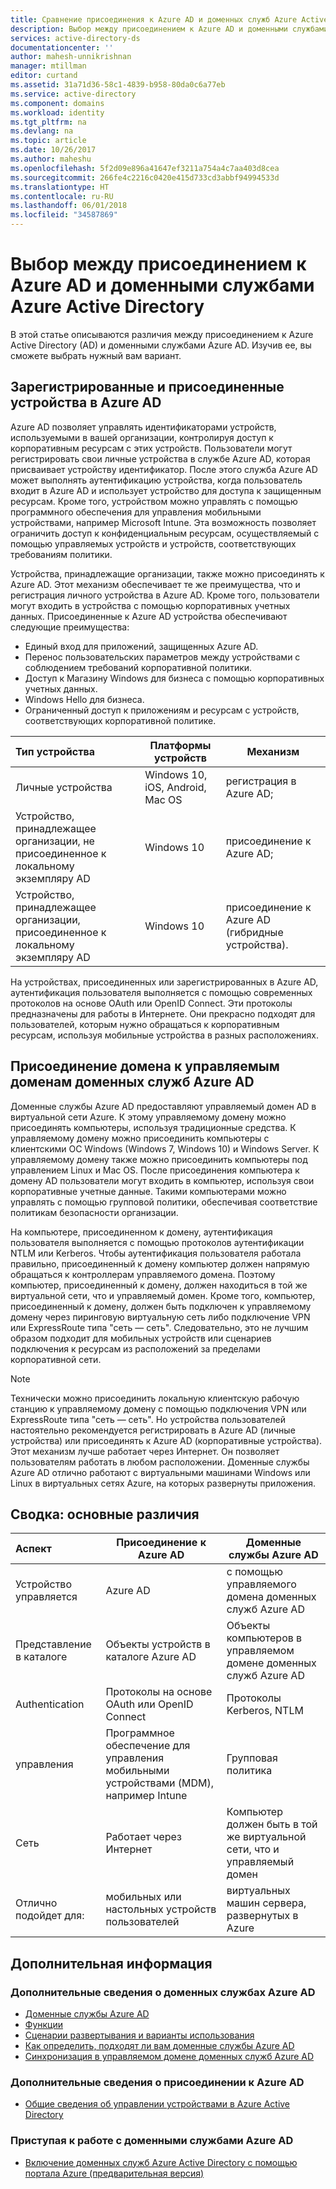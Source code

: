```yaml
---
title: Сравнение присоединения к Azure AD и доменных служб Azure Active Directory | Документация Майкрософт
description: Выбор между присоединением к Azure AD и доменными службами Azure AD
services: active-directory-ds
documentationcenter: ''
author: mahesh-unnikrishnan
manager: mtillman
editor: curtand
ms.assetid: 31a71d36-58c1-4839-b958-80da0c6a77eb
ms.service: active-directory
ms.component: domains
ms.workload: identity
ms.tgt_pltfrm: na
ms.devlang: na
ms.topic: article
ms.date: 10/26/2017
ms.author: maheshu
ms.openlocfilehash: 5f2d09e896a41647ef3211a754a4c7aa403d8cea
ms.sourcegitcommit: 266fe4c2216c0420e415d733cd3abbf94994533d
ms.translationtype: HT
ms.contentlocale: ru-RU
ms.lasthandoff: 06/01/2018
ms.locfileid: "34587869"
---
```

# <a name="choose-between-azure-active-directory-join-and-azure-active-directory-domain-services"></a>Выбор между присоединением к Azure AD и доменными службами Azure Active Directory
В этой статье описываются различия между присоединением к Azure Active Directory (AD) и доменными службами Azure AD. Изучив ее, вы сможете выбрать нужный вам вариант.

## <a name="azure-ad-registered-and-azure-ad-joined-devices"></a>Зарегистрированные и присоединенные устройства в Azure AD
Azure AD позволяет управлять идентификаторами устройств, используемыми в вашей организации, контролируя доступ к корпоративным ресурсам с этих устройств. Пользователи могут регистрировать свои личные устройства в службе Azure AD, которая присваивает устройству идентификатор. После этого служба Azure AD может выполнять аутентификацию устройства, когда пользователь входит в Azure AD и использует устройство для доступа к защищенным ресурсам. Кроме того, устройством можно управлять с помощью программного обеспечения для управления мобильными устройствами, например Microsoft Intune. Эта возможность позволяет ограничить доступ к конфиденциальным ресурсам, осуществляемый с помощью управляемых устройств и устройств, соответствующих требованиям политики.

Устройства, принадлежащие организации, также можно присоединять к Azure AD. Этот механизм обеспечивает те же преимущества, что и регистрация личного устройства в Azure AD. Кроме того, пользователи могут входить в устройства с помощью корпоративных учетных данных. Присоединенные к Azure AD устройства обеспечивают следующие преимущества:
* Единый вход для приложений, защищенных Azure AD.
* Перенос пользовательских параметров между устройствами с соблюдением требований корпоративной политики.
* Доступ к Магазину Windows для бизнеса с помощью корпоративных учетных данных.
* Windows Hello для бизнеса.
* Ограниченный доступ к приложениям и ресурсам с устройств, соответствующих корпоративной политике.

| **Тип устройства** | **Платформы устройств** | **Механизм** |
|:---| --- | --- |
| Личные устройства | Windows 10, iOS, Android, Mac OS | регистрация в Azure AD; |
| Устройство, принадлежащее организации, не присоединенное к локальному экземпляру AD | Windows 10 | присоединение к Azure AD; |
| Устройство, принадлежащее организации, присоединенное к локальному экземпляру AD | Windows 10 | присоединение к Azure AD (гибридные устройства). |

На устройствах, присоединенных или зарегистрированных в Azure AD, аутентификация пользователя выполняется с помощью современных протоколов на основе OAuth или OpenID Connect. Эти протоколы предназначены для работы в Интернете. Они прекрасно подходят для пользователей, которым нужно обращаться к корпоративным ресурсам, используя мобильные устройства в разных расположениях.


## <a name="domain-join-to-azure-ad-domain-services-managed-domains"></a>Присоединение домена к управляемым доменам доменных служб Azure AD
Доменные службы Azure AD предоставляют управляемый домен AD в виртуальной сети Azure. К этому управляемому домену можно присоединять компьютеры, используя традиционные средства. К управляемому домену можно присоединить компьютеры с клиентскими ОС Windows (Windows 7, Windows 10) и Windows Server. К управляемому домену также можно присоединить компьютеры под управлением Linux и Mac OS. После присоединения компьютера к домену AD пользователи могут входить в компьютер, используя свои корпоративные учетные данные. Такими компьютерами можно управлять с помощью групповой политики, обеспечивая соответствие политикам безопасности организации.

На компьютере, присоединенном к домену, аутентификация пользователя выполняется с помощью протоколов аутентификации NTLM или Kerberos. Чтобы аутентификация пользователя работала правильно, присоединенный к домену компьютер должен напрямую обращаться к контроллерам управляемого домена. Поэтому компьютер, присоединенный к домену, должен находиться в той же виртуальной сети, что и управляемый домен. Кроме того, компьютер, присоединенный к домену, должен быть подключен к управляемому домену через пиринговую виртуальную сеть либо подключение VPN или ExpressRoute типа "сеть — сеть". Следовательно, это не лучшим образом подходит для мобильных устройств или сценариев подключения к ресурсам из расположений за пределами корпоративной сети.

> [!NOTE]
> Технически можно присоединить локальную клиентскую рабочую станцию к управляемому домену с помощью подключения VPN или ExpressRoute типа "сеть — сеть". Но устройства пользователей настоятельно рекомендуется регистрировать в Azure AD (личные устройства) или присоединять к Azure AD (корпоративные устройства). Этот механизм лучше работает через Интернет. Он позволяет пользователям работать в любом расположении. Доменные службы Azure AD отлично работают с виртуальными машинами Windows или Linux в виртуальных сетях Azure, на которых развернуты приложения.


## <a name="summary---key-differences"></a>Сводка: основные различия
| **Аспект** | **Присоединение к Azure AD** | **Доменные службы Azure AD** |
|:---| --- | --- |
| Устройство управляется | Azure AD | с помощью управляемого домена доменных служб Azure AD |
| Представление в каталоге | Объекты устройств в каталоге Azure AD | Объекты компьютеров в управляемом домене доменных служб Azure AD |
| Authentication | Протоколы на основе OAuth или OpenID Connect | Протоколы Kerberos, NTLM |
| управления | Программное обеспечение для управления мобильными устройствами (MDM), например Intune | Групповая политика |
| Сеть | Работает через Интернет | Компьютер должен быть в той же виртуальной сети, что и управляемый домен|
| Отлично подойдет для: | мобильных или настольных устройств пользователей | виртуальных машин сервера, развернутых в Azure |


## <a name="next-steps"></a>Дополнительная информация
### <a name="learn-more-about-azure-ad-domain-services"></a>Дополнительные сведения о доменных службах Azure AD
* [Доменные службы Azure AD](active-directory-ds-overview.md)
* [Функции](active-directory-ds-features.md)
* [Сценарии развертывания и варианты использования](active-directory-ds-scenarios.md)
* [Как определить, подходят ли вам доменные службы Azure AD](active-directory-ds-comparison.md)
* [Синхронизация в управляемом домене доменных служб Azure AD](active-directory-ds-synchronization.md)

### <a name="learn-more-about-azure-ad-join"></a>Дополнительные сведения о присоединении к Azure AD
* [Общие сведения об управлении устройствами в Azure Active Directory](../active-directory/device-management-introduction.md)

### <a name="get-started-with-azure-ad-domain-services"></a>Приступая к работе с доменными службами Azure AD
* [Включение доменных служб Azure Active Directory с помощью портала Azure (предварительная версия)](active-directory-ds-getting-started.md)
